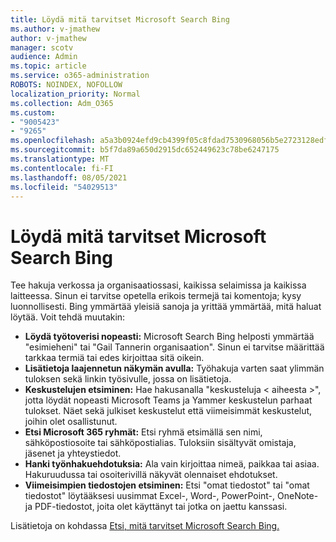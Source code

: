 ```yaml
---
title: Löydä mitä tarvitset Microsoft Search Bing
ms.author: v-jmathew
author: v-jmathew
manager: scotv
audience: Admin
ms.topic: article
ms.service: o365-administration
ROBOTS: NOINDEX, NOFOLLOW
localization_priority: Normal
ms.collection: Adm_O365
ms.custom:
- "9005423"
- "9265"
ms.openlocfilehash: a5a3b0924efd9cb4399f05c8fdad7530968056b5e2723128edf6cfbc2f92f558
ms.sourcegitcommit: b5f7da89a650d2915dc652449623c78be6247175
ms.translationtype: MT
ms.contentlocale: fi-FI
ms.lasthandoff: 08/05/2021
ms.locfileid: "54029513"
---
```

# <a name="find-what-you-need-with-microsoft-search-in-bing"></a>Löydä mitä tarvitset Microsoft Search Bing

Tee hakuja verkossa ja organisaatiossasi, kaikissa selaimissa ja kaikissa laitteessa. Sinun ei tarvitse opetella erikois termejä tai komentoja; kysy luonnollisesti. Bing ymmärtää yleisiä sanoja ja yrittää ymmärtää, mitä haluat löytää. Voit tehdä muutakin:

- **Löydä työtoverisi nopeasti:** Microsoft Search Bing helposti ymmärtää "esimieheni" tai "Gail Tannerin organisaation". Sinun ei tarvitse määrittää tarkkaa termiä tai edes kirjoittaa sitä oikein.
- **Lisätietoja laajennetun näkymän avulla:** Työhakuja varten saat ylimmän tuloksen sekä linkin työsivulle, jossa on lisätietoja.
- **Keskustelujen etsiminen:** Hae hakusanalla "keskusteluja < aiheesta >", jotta löydät nopeasti Microsoft Teams ja Yammer keskustelun parhaat tulokset. Näet sekä julkiset keskustelut että viimeisimmät keskustelut, joihin olet osallistunut.
- **Etsi Microsoft 365 ryhmät:** Etsi ryhmä etsimällä sen nimi, sähköpostiosoite tai sähköpostialias. Tuloksiin sisältyvät omistaja, jäsenet ja yhteystiedot.
- **Hanki työnhakuehdotuksia:** Ala vain kirjoittaa nimeä, paikkaa tai asiaa. Hakuruudussa tai osoiterivillä näkyvät olennaiset ehdotukset.
- **Viimeisimpien tiedostojen etsiminen:** Etsi "omat tiedostot" tai "omat tiedostot" löytääksesi uusimmat Excel-, Word-, PowerPoint-, OneNote- ja PDF-tiedostot, joita olet käyttänyt tai jotka on jaettu kanssasi.

Lisätietoja on kohdassa [Etsi, mitä tarvitset Microsoft Search Bing.](https://go.microsoft.com/fwlink/?linkid=2149027)
